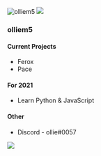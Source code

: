 <h align = "left"> <img src = "https://komarev.com/ghpvc/?username=olliem5" alt = "olliem5" /> </h>
![](https://hit.yhype.me/github/profile?user_id=64110522)

### olliem5
 #### Current Projects
  - Ferox
  - Pace
  
 #### For 2021
 * Learn Python & JavaScript
 
 #### Other
 - Discord - ollie#0057
 
<img align = "center" src = "https://github-readme-stats.vercel.app/api/?username=olliem5&theme=cobalt&count_private=true"/>
